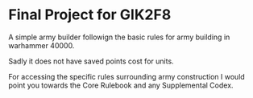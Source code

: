 # Final Project for GIK2F8


A simple army builder followign the basic rules for army building in warhammer 40000.

Sadly it does not have saved points cost for units.

For accessing the specific rules surrounding army construction I would point you towards the Core Rulebook and any Supplemental Codex.
